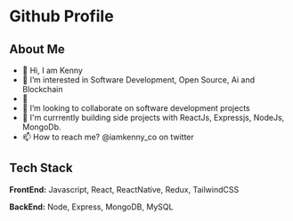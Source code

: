 
# Github Profile 



## About Me
* 👋 Hi, I am Kenny
* 👀 I’m interested in Software Development, Open Source, Ai and Blockchain
* 🌱 
* 💞️ I’m looking to collaborate on software development projects
* 💞️ I'm currrently building side projects with ReactJs, Expressjs, NodeJs, MongoDb.
* 📫 How to reach me? @iamkenny_co on twitter
## Tech Stack

**FrontEnd:** Javascript, React, ReactNative, Redux, TailwindCSS

**BackEnd:** Node, Express, MongoDB, MySQL



<!---
iamkenny-dev/iamkenny-dev is a ✨ special ✨ repository because its `README.md` (this file) appears on your GitHub profile.
You can click the Preview link to take a look at your changes.
--->
